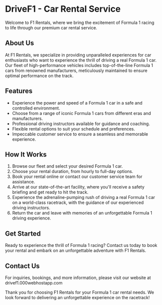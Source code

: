 # DriveF1 - Car Rental Service

Welcome to F1 Rentals, where we bring the excitement of Formula 1 racing to life through our premium car rental service. 

## About Us

At F1 Rentals, we specialize in providing unparalleled experiences for car enthusiasts who want to experience the thrill of driving a real Formula 1 car. Our fleet of high-performance vehicles includes top-of-the-line Formula 1 cars from renowned manufacturers, meticulously maintained to ensure optimal performance on the track. 

## Features

- Experience the power and speed of a Formula 1 car in a safe and controlled environment.
- Choose from a range of iconic Formula 1 cars from different eras and manufacturers.
- Professional driving instructors available for guidance and coaching.
- Flexible rental options to suit your schedule and preferences.
- Impeccable customer service to ensure a seamless and memorable experience.

## How It Works

1. Browse our fleet and select your desired Formula 1 car.
2. Choose your rental duration, from hourly to full-day options.
3. Book your rental online or contact our customer service team for assistance.
4. Arrive at our state-of-the-art facility, where you'll receive a safety briefing and get ready to hit the track.
5. Experience the adrenaline-pumping rush of driving a real Formula 1 car on a world-class racetrack, with the guidance of our experienced driving instructors.
6. Return the car and leave with memories of an unforgettable Formula 1 driving experience.

## Get Started

Ready to experience the thrill of Formula 1 racing? Contact us today to book your rental and embark on an unforgettable adventure with F1 Rentals.

## Contact Us

For inquiries, bookings, and more information, please visit our website at drivef1.000webhostapp.com



Thank you for choosing F1 Rentals for your Formula 1 car rental needs. We look forward to delivering an unforgettable experience on the racetrack!
